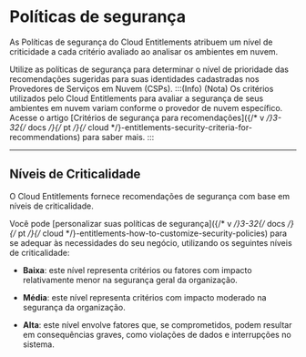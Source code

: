 # Políticas de segurança

As Políticas de segurança do Cloud Entitlements atribuem um nível de criticidade a cada critério avaliado ao analisar os ambientes em nuvem.

Utilize as políticas de segurança para determinar o nível de prioridade das recomendações sugeridas para suas identidades cadastradas nos Provedores de Serviços em Nuvem (CSPs).
:::(Info) (Nota)
Os critérios utilizados pelo Cloud Entitlements para avaliar a segurança de seus ambientes em nuvem variam conforme o provedor de nuvem específico. Acesse o artigo [Critérios de segurança para recomendações]({/* v */}3-32{/* docs */}{/* pt */}{/* cloud */}-entitlements-security-criteria-for-recommendations) para saber mais.
:::

* * *

## Níveis de Criticalidade

O Cloud Entitlements fornece recomendações de segurança com base em níveis de criticalidade.

Você pode [personalizar suas políticas de segurança]({/* v */}3-32{/* docs */}{/* pt */}{/* cloud */}-entitlements-how-to-customize-security-policies) para se adequar às necessidades do seu negócio, utilizando os seguintes níveis de criticalidade:

* **Baixa**: este nível representa critérios ou fatores com impacto relativamente menor na segurança geral da organização.

* **Média**: este nível representa critérios com impacto moderado na segurança da organização.


* **Alta**: este nível envolve fatores que, se comprometidos, podem resultar em consequências graves, como violações de dados e interrupções no sistema.
